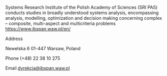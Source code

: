 Systems Research Institute of the Polish Academy of Sciences (SRI PAS) conducts studies in broadly understood systems analysis, encompassing analysis, modelling, optimization and decision making concerning complex – composite, multi-aspect and multicriteria problems
https://www.ibspan.waw.pl/en/

Address

Newelska 6
01-447 Warsaw, Poland

Phone
(+48) 22 38 10 275

Email
dyrekcja@ibspan.waw.pl
